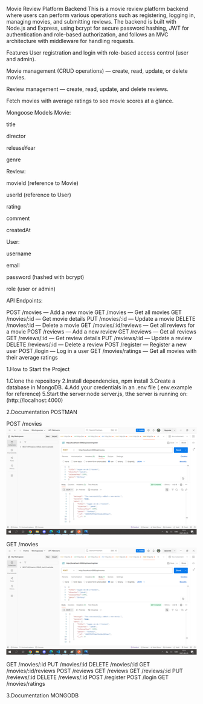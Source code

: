 Movie Review Platform Backend
This is a movie review platform backend where users can perform various operations such as registering, logging in, managing movies, and submitting reviews. The backend is built with Node.js and Express, using bcrypt for secure password hashing, JWT for authentication and role-based authorization, and follows an MVC architecture with middleware for handling requests.

Features
User registration and login with role-based access control (user and admin).

Movie management (CRUD operations) — create, read, update, or delete movies.

Review management — create, read, update, and delete reviews.

Fetch movies with average ratings to see movie scores at a glance.

Mongoose Models
Movie:

title

director

releaseYear

genre

Review:

movieId (reference to Movie)

userId (reference to User)

rating

comment

createdAt

User:

username

email

password (hashed with bcrypt)

role (user or admin)

API Endpoints:

POST /movies — Add a new movie
GET /movies — Get all movies
GET /movies/:id — Get movie details
PUT /movies/:id — Update a movie
DELETE /movies/:id — Delete a movie
GET /movies/:id/reviews — Get all reviews for a movie
POST /reviews — Add a new review
GET /reviews — Get all reviews
GET /reviews/:id — Get review details
PUT /reviews/:id — Update a review
DELETE /reviews/:id — Delete a review
POST /register — Register a new user
POST /login — Log in a user
GET /movies/ratings — Get all movies with their average ratings

1.How to Start the Project

1.Clone the repository
2.Install dependencies, npm install
3.Create a database in MongoDB.
4.Add your credentials in an .env file (.env.example for reference)
5.Start the server:node server.js, tthe server is running on: (http://localhost:4000)

2.Documentation POSTMAN

POST /movies
![post a movie](images/POSTmovies.png)

GET /movies
![post a movie](images/POSTmovies.png)

GET /movies/:id
PUT /movies/:id
DELETE /movies/:id
GET /movies/:id/reviews
POST /reviews
GET /reviews
GET /reviews/:id
PUT /reviews/:id
DELETE /reviews/:id
POST /register
POST /login
GET /movies/ratings

3.Documentation MONGODB
